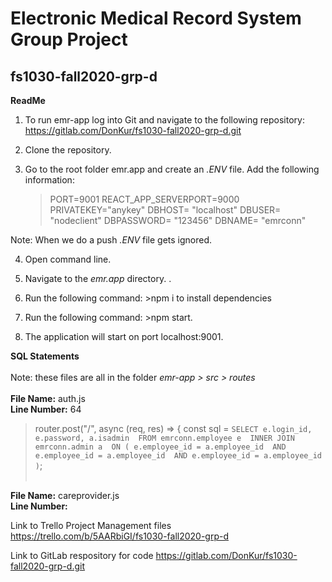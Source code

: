 Electronic Medical Record System Group Project<br/>
====================================================
**fs1030-fall2020-grp-d**
----------------------------------------------------

**ReadMe**

1. To run emr-app log into Git and navigate to the following repository:<br/> https://gitlab.com/DonKur/fs1030-fall2020-grp-d.git

2. Clone the repository.

3. Go to the root folder emr.app and create an _.ENV_ file. Add the following information:<br/>

	>PORT=9001
	>REACT_APP_SERVERPORT=9000
	>PRIVATEKEY="anykey"
	>DBHOST= "localhost"
	>DBUSER= "nodeclient"
	>DBPASSWORD= "123456"
	>DBNAME= "emrconn"

Note: When we do a push _.ENV_ file gets ignored.

4. Open command line.

5. Navigate to the _emr.app_ directory.
.
5. Run the following command: >npm i to install dependencies

6. Run the following command: >npm start.

7. The application will start on port localhost:9001.


**SQL Statements**<br/><br/>
Note: these files are all in the folder _emr-app > src > routes_<br/><br/>
**File Name:** auth.js<br/>
**Line Number:** 64
>router.post("/", async (req, res) => {
>  const sql = `SELECT e.login_id, e.password, a.isadmin 
>    FROM emrconn.employee e 
>    INNER JOIN emrconn.admin a 
>    ON ( e.employee_id = a.employee_id 
>      AND e.employee_id = a.employee_id 
>      AND e.employee_id = a.employee_id )`;<br/><br/>


**File Name:** careprovider.js<br/>
**Line Number:**




Link to Trello Project Management files
https://trello.com/b/5AARbiGI/fs1030-fall2020-grp-d

Link to GitLab respository for code
https://gitlab.com/DonKur/fs1030-fall2020-grp-d.git
